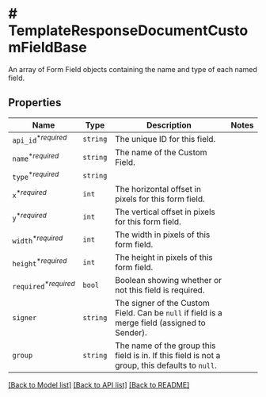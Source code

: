 # # TemplateResponseDocumentCustomFieldBase

An array of Form Field objects containing the name and type of each named field.

## Properties

Name | Type | Description | Notes
------------ | ------------- | ------------- | -------------
| `api_id`<sup>*_required_</sup> | ```string``` |  The unique ID for this field.  |  |
| `name`<sup>*_required_</sup> | ```string``` |  The name of the Custom Field.  |  |
| `type`<sup>*_required_</sup> | ```string``` |    |  |
| `x`<sup>*_required_</sup> | ```int``` |  The horizontal offset in pixels for this form field.  |  |
| `y`<sup>*_required_</sup> | ```int``` |  The vertical offset in pixels for this form field.  |  |
| `width`<sup>*_required_</sup> | ```int``` |  The width in pixels of this form field.  |  |
| `height`<sup>*_required_</sup> | ```int``` |  The height in pixels of this form field.  |  |
| `required`<sup>*_required_</sup> | ```bool``` |  Boolean showing whether or not this field is required.  |  |
| `signer` | ```string``` |  The signer of the Custom Field. Can be `null` if field is a merge field (assigned to Sender).  |  |
| `group` | ```string``` |  The name of the group this field is in. If this field is not a group, this defaults to `null`.  |  |

[[Back to Model list]](../../README.md#models) [[Back to API list]](../../README.md#endpoints) [[Back to README]](../../README.md)
